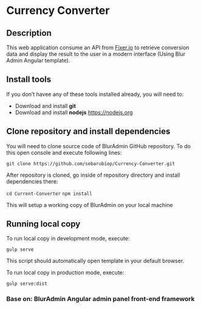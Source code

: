 # Currency Converter

## Description
This web application consume an API from [Fixer.io](http://fixer.io) to retrieve conversion data and display the result to the user in a modern interface (Using Blur Admin Angular template).

## Install tools
If you don’t havee any of these tools installed already, you will need to:

- Download and install **git**
- Download and install **nodejs** https://nodejs.org

## Clone repository and install dependencies
You will need to clone source code of BlurAdmin GitHub repository. To do this open console and execute following lines:

`git clone https://github.com/sebarubiop/Currency-Converter.git`

After repository is cloned, go inside of repository directory and install dependencies there:

`cd Current-Converter`
`npm install`

This will setup a working copy of BlurAdmin on your local machine

## Running local copy
To run local copy in development mode, execute:

`gulp serve`

This script should automatically open template in your default browser.

To run local copy in production mode, execute:

`gulp serve:dist`

### Base on: **BlurAdmin Angular** admin panel front-end framework

